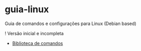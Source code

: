 # guia-linux

Guia de comandos e configurações para Linux (Debian based)

! Versão inicial e incompleta

- [Biblioteca de comandos ](https://github.com/vssaAnjos/notas-linux/blob/master/biblioteca-de-comandos.md)
